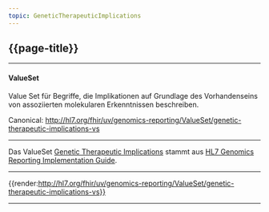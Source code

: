 ```yaml
---
topic: GeneticTherapeuticImplications
---
```


## {{page-title}}

---

#### ValueSet

Value Set für Begriffe, die Implikationen auf Grundlage des Vorhandenseins von assoziierten molekularen Erkenntnissen beschreiben.

Canonical: http://hl7.org/fhir/uv/genomics-reporting/ValueSet/genetic-therapeutic-implications-vs

---

Das ValueSet [Genetic Therapeutic Implications](http://hl7.org/fhir/uv/genomics-reporting/STU3/ValueSet-genetic-therapeutic-implications-vs.html) stammt aus [HL7 Genomics Reporting Implementation Guide](http://hl7.org/fhir/uv/genomics-reporting/STU3/).

---

{{render:http://hl7.org/fhir/uv/genomics-reporting/ValueSet/genetic-therapeutic-implications-vs}}

---